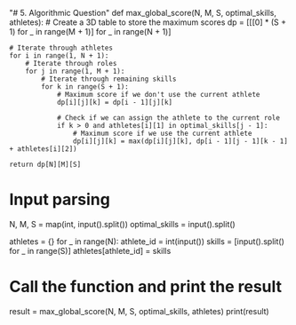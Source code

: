  "# 5. Algorithmic Question"
def max_global_score(N, M, S, optimal_skills, athletes):
    # Create a 3D table to store the maximum scores
    dp = [[[0] * (S + 1) for _ in range(M + 1)] for _ in range(N + 1)]

    # Iterate through athletes
    for i in range(1, N + 1):
        # Iterate through roles
        for j in range(1, M + 1):
            # Iterate through remaining skills
            for k in range(S + 1):
                # Maximum score if we don't use the current athlete
                dp[i][j][k] = dp[i - 1][j][k]

                # Check if we can assign the athlete to the current role
                if k > 0 and athletes[i][1] in optimal_skills[j - 1]:
                    # Maximum score if we use the current athlete
                    dp[i][j][k] = max(dp[i][j][k], dp[i - 1][j - 1][k - 1] + athletes[i][2])

    return dp[N][M][S]

# Input parsing
N, M, S = map(int, input().split())
optimal_skills = input().split()

athletes = {}
for _ in range(N):
    athlete_id = int(input())
    skills = [input().split() for _ in range(S)]
    athletes[athlete_id] = skills

# Call the function and print the result
result = max_global_score(N, M, S, optimal_skills, athletes)
print(result)
